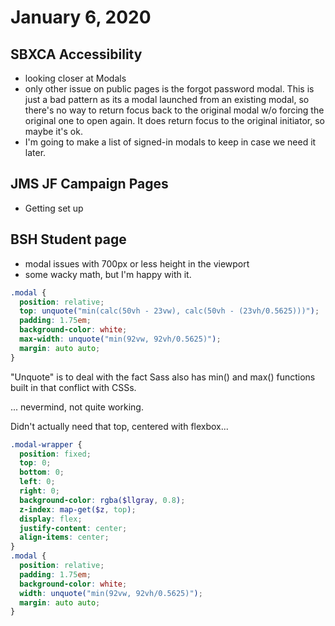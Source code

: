 # January 6, 2020

## SBXCA Accessibility
- looking closer at Modals
- only other issue on public pages is the forgot password modal. This is just a bad pattern as its a modal launched from an existing modal, so there's no way to return focus back to the original modal w/o forcing the original one to open again. It does return focus to the original initiator, so maybe it's ok. 
- I'm going to make a list of signed-in modals to keep in case we need it later. 

## JMS JF Campaign Pages
- Getting set up

## BSH Student page
- modal issues with 700px or less height in the viewport
- some wacky math, but I'm happy with it.

```scss
.modal {
  position: relative;
  top: unquote("min(calc(50vh - 23vw), calc(50vh - (23vh/0.5625)))");
  padding: 1.75em;
  background-color: white;
  max-width: unquote("min(92vw, 92vh/0.5625)");
  margin: auto auto;
}
```

"Unquote" is to deal with the fact Sass also has min() and max() functions built in that conflict with CSSs. 

... nevermind, not quite working. 

Didn't actually need that top, centered with flexbox...

```scss
.modal-wrapper {
  position: fixed;
  top: 0;
  bottom: 0;
  left: 0;
  right: 0;
  background-color: rgba($llgray, 0.8);
  z-index: map-get($z, top);
  display: flex;
  justify-content: center;
  align-items: center;
}
.modal {
  position: relative;
  padding: 1.75em;
  background-color: white;
  width: unquote("min(92vw, 92vh/0.5625)");
  margin: auto auto;
}
```

